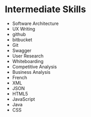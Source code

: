 # Intermediate Skills

* Software Architecture
* UX Writing
* github
* bitbucket
* Git
* Swagger
* User Research
* Whiteboarding
* Competitive Analysis
* Business Analysis
* French
* XML
* JSON
* HTML5
* JavaScript
* Java
* CSS